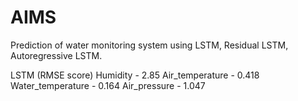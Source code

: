 # AIMS
Prediction of water monitoring system using LSTM, Residual LSTM, Autoregressive LSTM.

LSTM (RMSE score)
Humidity - 2.85
Air_temperature - 0.418
Water_temperature - 0.164 
Air_pressure - 1.047



